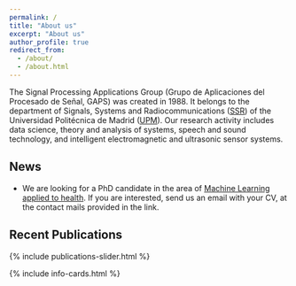 ```yaml
---
permalink: /
title: "About us"
excerpt: "About us"
author_profile: true
redirect_from: 
  - /about/
  - /about.html
---
```


The Signal Processing Applications Group (Grupo de Aplicaciones del Procesado de Señal, GAPS) was created in 1988. It belongs to the department of Signals, Systems and Radiocommunications ([SSR](https://ssr.upm.es/)) of the Universidad Politécnica de Madrid ([UPM](https://www.upm.es/)). Our research activity includes data science, theory and analysis of systems, speech and sound technology, and intelligent electromagnetic and ultrasonic sensor systems. 

## News

* We are looking for a PhD candidate in the area of [Machine Learning applied to health](../lines_ml_health). If you are interested, send us an email with your CV, at the contact mails provided in the link.

## Recent Publications

<link rel="stylesheet" href="../assets/css/publications-slider.css">

{% include publications-slider.html %}

<link rel="stylesheet" href="../assets/css/info-cards.css">

{% include info-cards.html %}


<!-- ## Join us

Check the positions available in each of our research lines, specially if you are a student willing to join us for your bachelor's or master's thesis (TFG/TFM):
* [Machine Learning applied to health](../lines_ml_health)
* [Machine Learning applied to communications](../lines_ml_comm)
* [Underwater Navigation](../lines_underwater_navigation)

You can also check the contact details of the faculty [here](../people), and write us if you want to propose a topic related to what we do! -->



